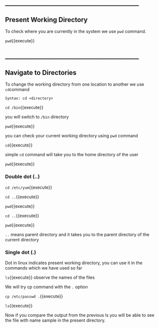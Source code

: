 ## ____________________________________________

## Present Working Directory 

To check where you are currently in the system we use `pwd` command.

`pwd`{{execute}}


## ____________________________________________

## Navigate to Directories

To change the working directory from one location to another we use `cd`command

`Syntax: cd <directory>`

`cd /bin`{{execute}} 

you will switch to `/bin` directory

`pwd`{{execute}} 

you can check your current working directory using `pwd` command

`cd`{{execute}} 

simple `cd` command will take you to the home directory of the user

`pwd`{{execute}} 

### Double dot (..)

`cd /etc/yum`{{execute}} 

`cd ..`{{execute}} 

`pwd`{{execute}} 

`cd ..`{{execute}} 

`pwd`{{execute}} 

`..` means parent directory and it takes you to the parent directory of the current directory

### Single dot (.)

Dot in linux indicates present working directory, you can use it in the commands which we have used so far

`ls`{{execute}} observe the names of the files

We will try cp command with the `.` option 

`cp /etc/passwd .`{{execute}}

`ls`{{execute}} 

Now if you compare the output from the previous ls you will be able to see the file with name sample in the present directory.




